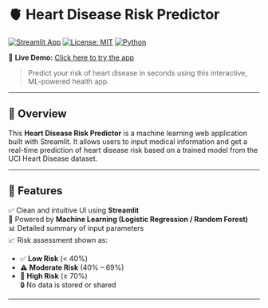 # 🫀 Heart Disease Risk Predictor

[![Streamlit App](https://img.shields.io/badge/Built%20With-Streamlit-blue)](https://streamlit.io)
[![License: MIT](https://img.shields.io/badge/License-MIT-yellow.svg)](https://opensource.org/licenses/MIT)
[![Python](https://img.shields.io/badge/Python-3.9+-blue.svg)](https://www.python.org/)

🔗 **Live Demo:** [Click here to try the app](https://heart-disease-risk-predictor-adityaaggarwal.streamlit.app/)

> Predict your risk of heart disease in seconds using this interactive, ML-powered health app.

---

## 📌 Overview

This **Heart Disease Risk Predictor** is a machine learning web application built with Streamlit. It allows users to input medical information and get a real-time prediction of heart disease risk based on a trained model from the UCI Heart Disease dataset.

---

## 🎯 Features

✅ Clean and intuitive UI using **Streamlit**  
🧠 Powered by **Machine Learning (Logistic Regression / Random Forest)**  
📊 Detailed summary of input parameters  
📈 Risk assessment shown as:  
- ✅ **Low Risk** (< 40%)  
- ⚠️ **Moderate Risk** (40% – 69%)  
- 🚨 **High Risk** (≥ 70%)  
🔒 No data is stored or shared

---

